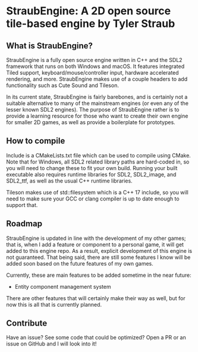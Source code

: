 # StraubEngine: A 2D open source tile-based engine by Tyler Straub

## What is StraubEngine?

StraubEngine is a fully open source engine written in C++ and the SDL2 framework that runs on both Windows and macOS. It features integrated Tiled support, keyboard/mouse/controller input, hardware accelerated rendering, and more. StraubEngine makes use of a couple headers to add functionality such as Cute Sound and Tileson.

In its current state, StraubEngine is fairly barebones, and is certainly not a suitable alternative to many of the mainstream engines (or even any of the lesser known SDL2 engines). The purpose of StraubEngine rather is to provide a learning resource for those who want to create their own engine for smaller 2D games, as well as provide a boilerplate for prototypes.

## How to compile

Include is a CMakeLists.txt file which can be used to compile using CMake. Note that for Windows, all SDL2 related library paths are hard-coded in, so you will need to change these to fit your own build. Running your built executable also requires runtime libraries for SDL2, SDL2_image, and SDL2_ttf, as well as the usual C++ runtime libraries.

Tileson makes use of std::filesystem which is a C++ 17 include, so you will need to make sure your GCC or clang compiler is up to date enough to support that.

## Roadmap

StraubEngine is updated in line with the development of my other games; that is, when I add a feature or component to a personal game, it will get added to this engine repo. As a result, explicit development of this engine is not guaranteed. That being said, there are still some features I know will be added soon based on the future features of my own games.

Currently, these are main features to be added sometime in the near future:
- Entity component management system

There are other features that will certainly make their way as well, but for now this is all that is currently planned.

## Contribute

Have an issue? See some code that could be optimized? Open a PR or an issue on GitHub and I will look into it!
